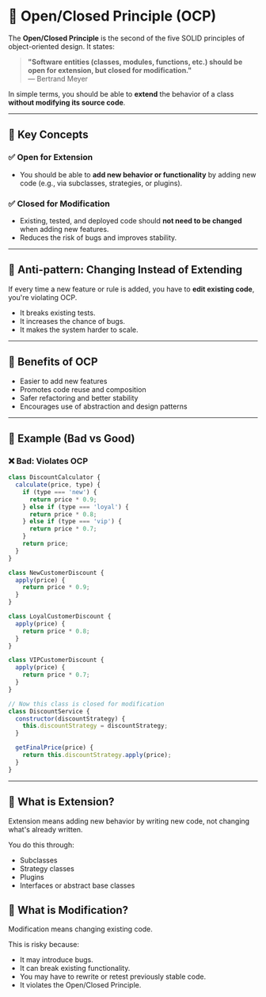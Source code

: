 # 📘 Open/Closed Principle (OCP)

The **Open/Closed Principle** is the second of the five SOLID principles of object-oriented design. It states:

> **"Software entities (classes, modules, functions, etc.) should be open for extension, but closed for modification."**  
> — Bertrand Meyer

In simple terms, you should be able to **extend** the behavior of a class **without modifying its source code**.

---

## 🧩 Key Concepts

### ✅ Open for Extension
- You should be able to **add new behavior or functionality** by adding new code (e.g., via subclasses, strategies, or plugins).

### ✅ Closed for Modification
- Existing, tested, and deployed code should **not need to be changed** when adding new features.
- Reduces the risk of bugs and improves stability.

---

## 🚫 Anti-pattern: Changing Instead of Extending

If every time a new feature or rule is added, you have to **edit existing code**, you're violating OCP.

- It breaks existing tests.
- It increases the chance of bugs.
- It makes the system harder to scale.

---

## 🌱 Benefits of OCP

- Easier to add new features
- Promotes code reuse and composition
- Safer refactoring and better stability
- Encourages use of abstraction and design patterns

---

## 📌 Example (Bad vs Good)

### ❌ Bad: Violates OCP

```js
class DiscountCalculator {
  calculate(price, type) {
    if (type === 'new') {
      return price * 0.9;
    } else if (type === 'loyal') {
      return price * 0.8;
    } else if (type === 'vip') {
      return price * 0.7;
    }
    return price;
  }
}

class NewCustomerDiscount {
  apply(price) {
    return price * 0.9;
  }
}

class LoyalCustomerDiscount {
  apply(price) {
    return price * 0.8;
  }
}

class VIPCustomerDiscount {
  apply(price) {
    return price * 0.7;
  }
}

// Now this class is closed for modification
class DiscountService {
  constructor(discountStrategy) {
    this.discountStrategy = discountStrategy;
  }

  getFinalPrice(price) {
    return this.discountStrategy.apply(price);
  }
}
```
---

## 🔧 What is Extension?
Extension means adding new behavior by writing new code, not changing what's already written.

You do this through:
- Subclasses
- Strategy classes
- Plugins
- Interfaces or abstract base classes

## 🔄 What is Modification?
Modification means changing existing code.

This is risky because:
- It may introduce bugs.
- It can break existing functionality.
- You may have to rewrite or retest previously stable code.
- It violates the Open/Closed Principle.

